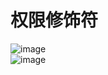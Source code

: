 # 权限修饰符
![image](https://github.com/DamaKiller/LargeleafHydrangea/assets/96570699/f183a22f-69e2-4951-8852-c6f15173d240)   
![image](https://github.com/DamaKiller/LargeleafHydrangea/assets/96570699/502ed4a2-18ff-4daf-ac36-add7fff0bdda)    














